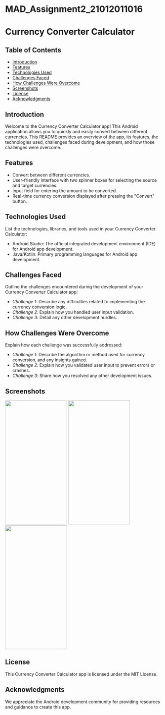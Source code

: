 # MAD_Assignment2_21012011016
# Currency Converter Calculator
## Table of Contents

- [Introduction](#introduction)
- [Features](#features)
- [Technologies Used](#technologies-used)
- [Challenges Faced](#challenges-faced)
- [How Challenges Were Overcome](#how-challenges-were-overcome)
- [Screenshots](#screenshots)
- [License](#license)
- [Acknowledgments](#acknowledgments)

## Introduction

Welcome to the Currency Converter Calculator app! This Android application allows you to quickly and easily convert between different currencies. This README provides an overview of the app, its features, the technologies used, challenges faced during development, and how those challenges were overcome.

## Features

- Convert between different currencies.
- User-friendly interface with two spinner boxes for selecting the source and target currencies.
- Input field for entering the amount to be converted.
- Real-time currency conversion displayed after pressing the "Convert" button.

## Technologies Used

List the technologies, libraries, and tools used in your Currency Converter Calculator:

- Android Studio: The official integrated development environment (IDE) for Android app development.
- Java/Kotlin: Primary programming languages for Android app development.

## Challenges Faced

Outline the challenges encountered during the development of your Currency Converter Calculator app:

- *Challenge 1*: Describe any difficulties related to implementing the currency conversion logic.
- *Challenge 2*: Explain how you handled user input validation.
- *Challenge 3*: Detail any other development hurdles.

## How Challenges Were Overcome

Explain how each challenge was successfully addressed:

- *Challenge 1*: Describe the algorithm or method used for currency conversion, and any insights gained.
- *Challenge 2*: Explain how you validated user input to prevent errors or crashes.
- *Challenge 3*: Share how you resolved any other development issues.

## Screenshots

<img src="https://github.com/Darjikrish/MAD_Assignment2_21012011016/assets/98751081/7af3de4f-ce89-479f-b32d-2bd4cf16414f" data-canonical-src="https://gyazo.com/eb5c5741b6a9a16c692170a41a49c858.png" width="200" height="400" />
<img src="https://github.com/Darjikrish/MAD_Assignment2_21012011016/assets/98751081/9c605b5f-adaf-4ca7-99cf-297bfbcae0e2" data-canonical-src="https://gyazo.com/eb5c5741b6a9a16c692170a41a49c858.png" width="200" height="400" />
<img src="https://github.com/Darjikrish/MAD_Assignment2_21012011016/assets/98751081/01483c7f-d5ac-44e0-9ec0-966fec94aee7" data-canonical-src="https://gyazo.com/eb5c5741b6a9a16c692170a41a49c858.png" width="200" height="400" />

## License

This Currency Converter Calculator app is licensed under the MIT License.

## Acknowledgments

We appreciate the Android development community for providing resources and guidance to create this app.
